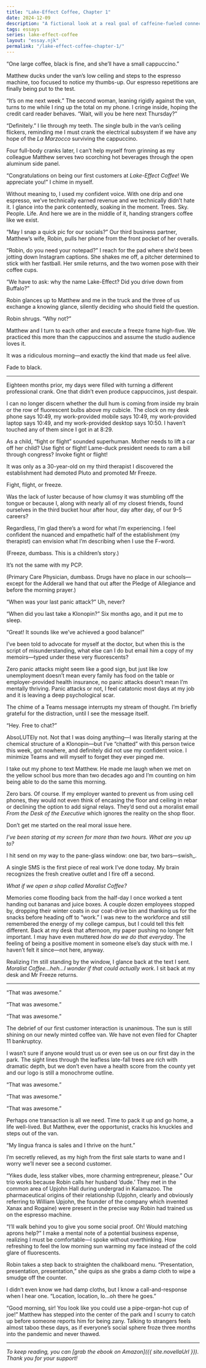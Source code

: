 ```yaml
---
title: "Lake-Effect Coffee, Chapter 1"
date: 2024-12-09
description: "A fictional look at a real goal of caffeine-fueled connection."
tags: essays
series: lake-effect-coffee
layout: "essay.njk"
permalink: "/lake-effect-coffee-chapter-1/"
---
```


“One large coffee, black is fine, and she’ll have a small cappuccino.”

Matthew ducks under the van’s low ceiling and steps to the espresso machine, too focused to notice my thumbs-up. Our espresso repetitions are finally being put to the test.

“It’s on me next week.” The second woman, leaning rigidly against the van, turns to me while I ring up the total on my phone. I cringe inside, hoping the credit card reader behaves. “Wait, will you be here next Thursday?”

“Definitely.” I lie through my teeth. The single bulb in the van’s ceiling flickers, reminding me I must crank the electrical subsystem if we have any hope of the _La Marzocco_ surviving the cappuccino.

Four full-body cranks later, I can’t help myself from grinning as my colleague Matthew serves two scorching hot beverages through the open aluminum side panel.

“Congratulations on being our first customers at _Lake-Effect Coffee_! We appreciate you!” I chime in myself.

Without meaning to, I used my confident voice. With one drip and one espresso, we’ve technically earned revenue and we technically didn’t hate it. I glance into the park contentedly, soaking in the moment. Trees. Sky. People. Life. And here we are in the middle of it, handing strangers coffee like we exist.

“May I snap a quick pic for our socials?” Our third business partner, Matthew’s wife, Robin, pulls her phone from the front pocket of her overalls.

“Robin, do you need your notepad?” I reach for the pad where she’d been jotting down Instagram captions. She shakes me off, a pitcher determined to stick with her fastball. Her smile returns, and the two women pose with their coffee cups.

“We have to ask: why the name Lake-Effect? Did you drive down from Buffalo?”

Robin glances up to Matthew and me in the truck and the three of us exchange a knowing glance, silently deciding who should field the question.

Robin shrugs. “Why not?”

Matthew and I turn to each other and execute a freeze frame high-five. We practiced this more than the cappuccinos and assume the studio audience loves it.

It was a ridiculous morning—and exactly the kind that made us feel alive.

Fade to black.

***

Eighteen months prior, my days were filled with turning a different professional crank. One that didn’t even produce cappuccinos, just despair.

I can no longer discern whether the dull hum is coming from inside my brain or the row of fluorescent bulbs above my cubicle. The clock on my desk phone says 10:49, my work-provided mobile says 10:49, my work-provided laptop says 10:49, and my work-provided desktop says 10:50. I haven’t touched any of them since I got in at 8:29.

As a child, “fight or flight” sounded superhuman. Mother needs to lift a car off her child? Use fight or flight! Lame-duck president needs to ram a bill through congress? Invoke fight or flight!

It was only as a 30-year-old on my third therapist I discovered the establishment had demoted Pluto and promoted Mr Freeze.

Fight, flight, or freeze.

Was the lack of luster because of how clumsy it was stumbling off the tongue or because I, along with nearly all of my closest friends, found ourselves in the third bucket hour after hour, day after day, of our 9-5 careers?

Regardless, I’m glad there’s a word for what I’m experiencing. I feel confident the nuanced and empathetic half of the establishment (my therapist) can envision what I’m describing when I use the F-word.

(Freeze, dumbass. This is a children’s story.)

It’s not the same with my PCP.

(Primary Care Physician, dumbass. Drugs have no place in our schools—except for the Adderall we hand that out after the Pledge of Allegiance and before the morning prayer.)

“When was your last panic attack?” Uh, never?

“When did you last take a Klonopin?” Six months ago, and it put me to sleep.

“Great! It sounds like we’ve achieved a good balance!”

I’ve been told to advocate for myself at the doctor, but when this is the script of misunderstanding, what else can I do but email him a copy of my memoirs—typed under these very fluorescents?

Zero panic attacks might seem like a good sign, but just like low unemployment doesn’t mean every family has food on the table or employer-provided health insurance, no panic attacks doesn’t mean I’m mentally thriving. Panic attacks or not, I feel catatonic most days at my job and it is leaving a deep psychological scar.

The chime of a Teams message interrupts my stream of thought. I’m briefly grateful for the distraction, until I see the message itself.

“Hey. Free to chat?”

AbsoLUTEly not. Not that I was doing anything—I was literally staring at the chemical structure of a Klonopin—but I’ve “chatted” with this person twice this week, got nowhere, and definitely did not use my confident voice. I minimize Teams and will myself to forget they ever pinged me.

I take out my phone to text Matthew. He made me laugh when we met on the yellow school bus more than two decades ago and I’m counting on him being able to do the same this morning.

Zero bars. Of course. If my employer wanted to prevent us from using cell phones, they would not even think of encasing the floor and ceiling in rebar or declining the option to add signal relays. They’d send out a moralist email _From the Desk of the Executive_ which ignores the reality on the shop floor.

Don’t get me started on the real moral issue here.

_I’ve been staring at my screen for more than two hours. What are you up to?_

I hit send on my way to the pane-glass window: one bar, two bars—swish_.

A single SMS is the first piece of real work I’ve done today. My brain recognizes the fresh creative outlet and I fire off a second.

_What if we open a shop called Moralist Coffee?_

Memories come flooding back from the half-day I once worked a tent handing out bananas and juice boxes. A couple dozen employees stopped by, dropping their winter coats in our coat-drive bin and thanking us for the snacks before heading off to “work.” I was new to the workforce and still remembered the energy of my college campus, but I could tell this felt different. Back at my desk that afternoon, my paper pushing no longer felt important. I may have even muttered _how do we do that everyday_. The feeling of being a positive moment in someone else’s day stuck with me. I haven’t felt it since—not here, anyway.

Realizing I’m still standing by the window, I glance back at the text I sent. _Moralist Coffee…heh…I wonder if that could actually work_. I sit back at my desk and Mr Freeze returns.

***

“That was awesome.”

“That was awesome.”

“That was awesome.”

The debrief of our first customer interaction is unanimous. The sun is still shining on our newly minted coffee van. We have not even filed for Chapter 11 bankruptcy.

I wasn’t sure if anyone would trust us or even see us on our first day in the park. The sight lines through the leafless late-fall trees are rich with dramatic depth, but we don’t even have a health score from the county yet and our logo is still a monochrome outline.

“That was awesome.”

“That was awesome.”

“That was awesome.”

Perhaps one transaction is all we need. Time to pack it up and go home, a life well-lived. But Matthew, ever the opportunist, cracks his knuckles and steps out of the van.

“My lingua franca is sales and I thrive on the hunt.”

I’m secretly relieved, as my high from the first sale starts to wane and I worry we’ll never see a second customer.

“Yikes dude, less stalker vibes, more charming entrepreneur, please.” Our trio works because Robin calls her husband ‘dude.’ They met in the common area of Upjohn Hall during undergrad in Kalamazoo. The pharmaceutical origins of their relationship (Upjohn, clearly and obviously referring to William Upjohn, the founder of the company which invented Xanax and Rogaine) were present in the precise way Robin had trained us on the espresso machine.

“I’ll walk behind you to give you some social proof. Oh! Would matching aprons help?” I make a mental note of a potential business expense, realizing I must be comfortable—I spoke without overthinking. How refreshing to feel the low morning sun warming my face instead of the cold glare of fluorescents.

Robin takes a step back to straighten the chalkboard menu. “Presentation, presentation, presentation,” she quips as she grabs a damp cloth to wipe a smudge off the counter.

I didn’t even know we had damp cloths, but I know a call-and-response when I hear one. “Location, location, lo…oh there he goes.”

“Good morning, sir! You look like you could use a pipe-organ-hot cup of joe!” Matthew has stepped into the center of the park and I scurry to catch up before someone reports him for being zany. Talking to strangers feels almost taboo these days, as if everyone’s social sphere froze three months into the pandemic and never thawed.

***

_To keep reading, you can [grab the ebook on Amazon]({{ site.novellaUrl }}). Thank you for your support!_

